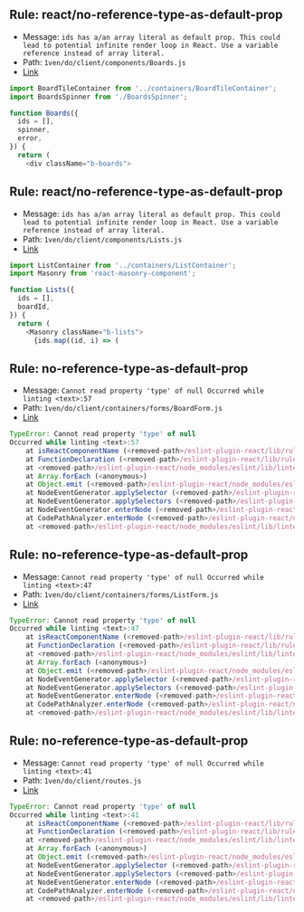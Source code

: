 ## Rule: react/no-reference-type-as-default-prop
- Message: `ids has a/an array literal as default prop.
This could lead to potential infinite render loop in React.
Use a variable reference instead of array literal.`
- Path: `1ven/do/client/components/Boards.js`
- [Link](https://github.com/1ven/do/blob/HEAD/client/components/Boards.js#L7-L7)
```js
import BoardTileContainer from '../containers/BoardTileContainer';
import BoardsSpinner from './BoardsSpinner';

function Boards({
  ids = [],
  spinner,
  error,
}) {
  return (
    <div className="b-boards">
```

## Rule: react/no-reference-type-as-default-prop
- Message: `ids has a/an array literal as default prop.
This could lead to potential infinite render loop in React.
Use a variable reference instead of array literal.`
- Path: `1ven/do/client/components/Lists.js`
- [Link](https://github.com/1ven/do/blob/HEAD/client/components/Lists.js#L6-L6)
```js
import ListContainer from '../containers/ListContainer';
import Masonry from 'react-masonry-component';

function Lists({
  ids = [],
  boardId,
}) {
  return (
    <Masonry className="b-lists">
      {ids.map((id, i) => (
```

## Rule: no-reference-type-as-default-prop
- Message: `Cannot read property 'type' of null
Occurred while linting <text>:57`
- Path: `1ven/do/client/containers/forms/BoardForm.js`
- [Link](https://github.com/1ven/do/blob/HEAD/client/containers/forms/BoardForm.js)
```js
TypeError: Cannot read property 'type' of null
Occurred while linting <text>:57
    at isReactComponentName (<removed-path>/eslint-plugin-react/lib/rules/no-reference-type-as-default-prop.js:24:15)
    at FunctionDeclaration (<removed-path>/eslint-plugin-react/lib/rules/no-reference-type-as-default-prop.js:115:12)
    at <removed-path>/eslint-plugin-react/node_modules/eslint/lib/linter/safe-emitter.js:45:58
    at Array.forEach (<anonymous>)
    at Object.emit (<removed-path>/eslint-plugin-react/node_modules/eslint/lib/linter/safe-emitter.js:45:38)
    at NodeEventGenerator.applySelector (<removed-path>/eslint-plugin-react/node_modules/eslint/lib/linter/node-event-generator.js:254:26)
    at NodeEventGenerator.applySelectors (<removed-path>/eslint-plugin-react/node_modules/eslint/lib/linter/node-event-generator.js:283:22)
    at NodeEventGenerator.enterNode (<removed-path>/eslint-plugin-react/node_modules/eslint/lib/linter/node-event-generator.js:297:14)
    at CodePathAnalyzer.enterNode (<removed-path>/eslint-plugin-react/node_modules/eslint/lib/linter/code-path-analysis/code-path-analyzer.js:711:23)
    at <removed-path>/eslint-plugin-react/node_modules/eslint/lib/linter/linter.js:952:32
```

## Rule: no-reference-type-as-default-prop
- Message: `Cannot read property 'type' of null
Occurred while linting <text>:47`
- Path: `1ven/do/client/containers/forms/ListForm.js`
- [Link](https://github.com/1ven/do/blob/HEAD/client/containers/forms/ListForm.js)
```js
TypeError: Cannot read property 'type' of null
Occurred while linting <text>:47
    at isReactComponentName (<removed-path>/eslint-plugin-react/lib/rules/no-reference-type-as-default-prop.js:24:15)
    at FunctionDeclaration (<removed-path>/eslint-plugin-react/lib/rules/no-reference-type-as-default-prop.js:115:12)
    at <removed-path>/eslint-plugin-react/node_modules/eslint/lib/linter/safe-emitter.js:45:58
    at Array.forEach (<anonymous>)
    at Object.emit (<removed-path>/eslint-plugin-react/node_modules/eslint/lib/linter/safe-emitter.js:45:38)
    at NodeEventGenerator.applySelector (<removed-path>/eslint-plugin-react/node_modules/eslint/lib/linter/node-event-generator.js:254:26)
    at NodeEventGenerator.applySelectors (<removed-path>/eslint-plugin-react/node_modules/eslint/lib/linter/node-event-generator.js:283:22)
    at NodeEventGenerator.enterNode (<removed-path>/eslint-plugin-react/node_modules/eslint/lib/linter/node-event-generator.js:297:14)
    at CodePathAnalyzer.enterNode (<removed-path>/eslint-plugin-react/node_modules/eslint/lib/linter/code-path-analysis/code-path-analyzer.js:711:23)
    at <removed-path>/eslint-plugin-react/node_modules/eslint/lib/linter/linter.js:952:32
```

## Rule: no-reference-type-as-default-prop
- Message: `Cannot read property 'type' of null
Occurred while linting <text>:41`
- Path: `1ven/do/client/routes.js`
- [Link](https://github.com/1ven/do/blob/HEAD/client/routes.js)
```js
TypeError: Cannot read property 'type' of null
Occurred while linting <text>:41
    at isReactComponentName (<removed-path>/eslint-plugin-react/lib/rules/no-reference-type-as-default-prop.js:24:15)
    at FunctionDeclaration (<removed-path>/eslint-plugin-react/lib/rules/no-reference-type-as-default-prop.js:115:12)
    at <removed-path>/eslint-plugin-react/node_modules/eslint/lib/linter/safe-emitter.js:45:58
    at Array.forEach (<anonymous>)
    at Object.emit (<removed-path>/eslint-plugin-react/node_modules/eslint/lib/linter/safe-emitter.js:45:38)
    at NodeEventGenerator.applySelector (<removed-path>/eslint-plugin-react/node_modules/eslint/lib/linter/node-event-generator.js:254:26)
    at NodeEventGenerator.applySelectors (<removed-path>/eslint-plugin-react/node_modules/eslint/lib/linter/node-event-generator.js:283:22)
    at NodeEventGenerator.enterNode (<removed-path>/eslint-plugin-react/node_modules/eslint/lib/linter/node-event-generator.js:297:14)
    at CodePathAnalyzer.enterNode (<removed-path>/eslint-plugin-react/node_modules/eslint/lib/linter/code-path-analysis/code-path-analyzer.js:711:23)
    at <removed-path>/eslint-plugin-react/node_modules/eslint/lib/linter/linter.js:952:32
```
